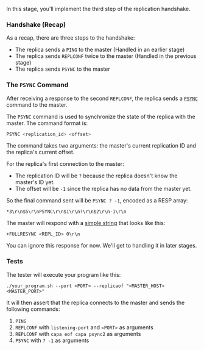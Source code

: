 In this stage, you'll implement the third step of the replication handshake.

### Handshake (Recap)

As a recap, there are three steps to the handshake:

- The replica sends a `PING` to the master (Handled in an earlier stage)
- The replica sends `REPLCONF` twice to the master (Handled in the previous stage)
- The replica sends `PSYNC` to the master

### The `PSYNC` Command

After receiving a response to the second `REPLCONF`, the replica sends a [`PSYNC`](https://redis.io/commands/psync/) command to the master. 

The `PSYNC` command is used to synchronize the state of the replica with the master. The command format is:

```bash
PSYNC <replication_id> <offset>
```

The command takes two arguments: the master's current replication ID and the replica's current offset.

For the replica's first connection to the master:

- The replication ID will be `?` because the replica doesn't know the master's ID yet.
- The offset will be `-1` since the replica has no data from the master yet.

So the final command sent will be `PSYNC ? -1`, encoded as a RESP array:

```
*3\r\n$5\r\nPSYNC\r\n$1\r\n?\r\n$2\r\n-1\r\n
```

The master will respond with a [simple string](https://redis.io/docs/latest/develop/reference/protocol-spec/#simple-strings) that looks like this:

```
+FULLRESYNC <REPL_ID> 0\r\n
```

You can ignore this response for now. We'll get to handling it in later stages.

### Tests

The tester will execute your program like this:

```
./your_program.sh --port <PORT> --replicaof "<MASTER_HOST> <MASTER_PORT>"
```

It will then assert that the replica connects to the master and sends the following commands:

1. `PING`
2. `REPLCONF` with `listening-port` and `<PORT>` as arguments
3. `REPLCONF` with `capa eof capa psync2` as arguments
4. `PSYNC` with `? -1` as arguments
